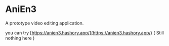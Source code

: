 # AniEn3

A prototype video editing application.

you can try [https://anien3.hashory.app/](https://anien3.hashory.app/)
( Still nothing here )
